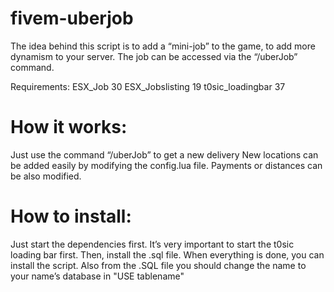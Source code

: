 # fivem-uberjob
The idea behind this script is to add a “mini-job” to the game, to add more dynamism to your server.
The job can be accessed via the “/uberJob” command.

Requirements:
ESX_Job 30
ESX_Jobslisting 19
t0sic_loadingbar 37

# How it works:

Just use the command “/uberJob” to get a new delivery
New locations can be added easily by modifying the config.lua file.
Payments or distances can be also modified.

# How to install:
Just start the dependencies first. It’s very important to start the t0sic loading bar first.
Then, install the .sql file.
When everything is done, you can install the script.
Also from the .SQL file you should change the name to your name’s database in "USE tablename"
